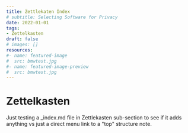```yaml
---
title: Zettlekaten Index
# subtitle: Selecting Software for Privacy
date: 2022-01-01
tags: 
- Zettelkasten
draft: false
# images: []
resources:
#- name: featured-image
#  src: bmwtest.jpg
#- name: featured-image-preview
#  src: bmwtest.jpg
---
```


# Zettelkasten

Just testing a _index.md file in Zettlekasten sub-section to see if it adds anything vs just a direct menu link to a "top" structure note.